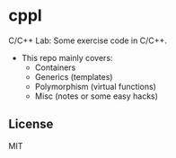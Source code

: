 cppl
====

C/C++ Lab: Some exercise code in C/C++.

- This repo mainly covers:
    + Containers
    + Generics (templates)
    + Polymorphism (virtual functions)
    + Misc (notes or some easy hacks)

License
-------

MIT
